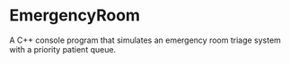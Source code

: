 # EmergencyRoom

A C++ console program that simulates an emergency room triage system with a priority patient queue.

